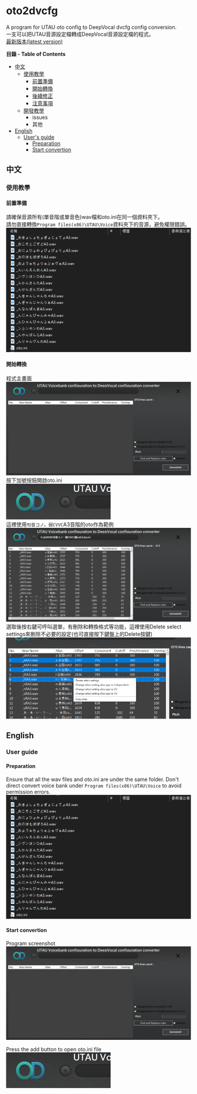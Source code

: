 # oto2dvcfg
 A program for UTAU oto config to DeepVocal dvcfg config conversion.  
一支可以把UTAU音源設定檔轉成DeepVocal音源設定檔的程式。  
[最新版本(latest version)](https://github.com/justln1113/oto2dvcfg/releases/download/Beta_V1.3/oto2dvcfg_Beta_V1.3.zip)

**目錄 - Table of Contents**
* [中文](#中文)
  * [使用教學](#使用教學)
    * [前置準備](#前置準備)
    * [開始轉換](#開始轉換)
    * [後續修正]()
    * [注意事項]()
   * [開發教學]()
     * issues
     * 其他
* [English](#English)
  * [User's guide](#User-guide)
    * [Preparation](#Preparation)
    * [Start convertion](#Start-convertion)
## 中文

### 使用教學

#### 前置準備

請確保音源所有(單音階或單音色)wav檔和oto.ini在同一個資料夾下。  
請勿直接轉換```Program files(x86)\UTAU\Voice```資料夾下的音源，避免權限錯誤。   
![image](https://github.com/justln1113/oto2dvcfg/blob/master/Resource/wav_and_oto_in_same_dir.png)  

#### 開始轉換

程式主畫面  
![image](https://github.com/justln1113/oto2dvcfg/blob/master/Resource/oto2dvcfg_main_form.png)  
按下加號按鈕開啟oto.ini  
![image](https://github.com/justln1113/oto2dvcfg/blob/master/Resource/add_button.png)  
這裡使用```句音コノ。弱CVVC```A3音階的oto作為範例  
![image](https://github.com/justln1113/oto2dvcfg/blob/master/Resource/oto_opened.png)  
選取後按右鍵可呼叫選單，有刪除和轉換格式等功能，這裡使用Delete select settings來刪除不必要的設定(也可直接按下鍵盤上的Delete按鍵)  
![image](https://github.com/justln1113/oto2dvcfg/blob/master/Resource/right_click_menu.png)  

## English

### User guide

#### Preparation 

Ensure that all the wav files and oto.ini are under the same folder.
Don't direct convert voice bank under ```Program files(x86)\UTAU\Voice``` to avoid permission errors.  
![image](https://github.com/justln1113/oto2dvcfg/blob/master/Resource/wav_and_oto_in_same_dir.png)  

#### Start convertion

Program screenshot  
![image](https://github.com/justln1113/oto2dvcfg/blob/master/Resource/oto2dvcfg_main_form.png)  

Press the add button to open oto.ini file  
![image](https://github.com/justln1113/oto2dvcfg/blob/master/Resource/add_button.png)